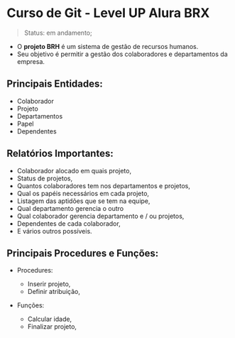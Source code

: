 <h1> Curso de Git - Level UP Alura BRX </h1>

> Status: em andamento;


* O **projeto BRH** é um sistema de gestão de recursos humanos. 
* Seu objetivo é permitir a gestão dos colaboradores e departamentos da empresa. 

<h2>Principais Entidades: </h2>

* Colaborador
* Projeto
* Departamentos
* Papel
* Dependentes

<h2>Relatórios Importantes: </h2>

* Colaborador alocado em quais projeto, 
* Status de projetos, 
* Quantos colaboradores tem nos departamentos e projetos,
* Qual os papéis necessários em cada projeto,
* Listagem das aptidões que se tem na equipe,
* Qual departamento gerencia o outro
* Qual colaborador gerencia departamento e / ou projetos,
* Dependentes de cada colaborador,
* E vários outros possíveis.

<h2>Principais Procedures e Funções: </h2>

- Procedures:
    * Inserir projeto,
    * Definir atribuição,


- Funções:
    * Calcular idade, 
    * Finalizar projeto,     


